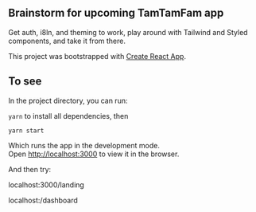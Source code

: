 ## Brainstorm for upcoming TamTamFam app

Get auth, i8ln, and theming to work, play around with Tailwind and Styled components, and take it from there.



This project was bootstrapped with [Create React App](https://github.com/facebook/create-react-app).

## To see

In the project directory, you can run:

`yarn` to install all dependencies, then

`yarn start`

Which runs the app in the development mode.<br />
Open [http://localhost:3000](http://localhost:3000) to view it in the browser.

And then try:

localhost:3000/landing

localhost:/dashboard


### 
